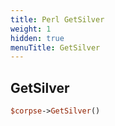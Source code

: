 ```yaml
---
title: Perl GetSilver
weight: 1
hidden: true
menuTitle: GetSilver
---
```

## GetSilver
```perl
$corpse->GetSilver()
```